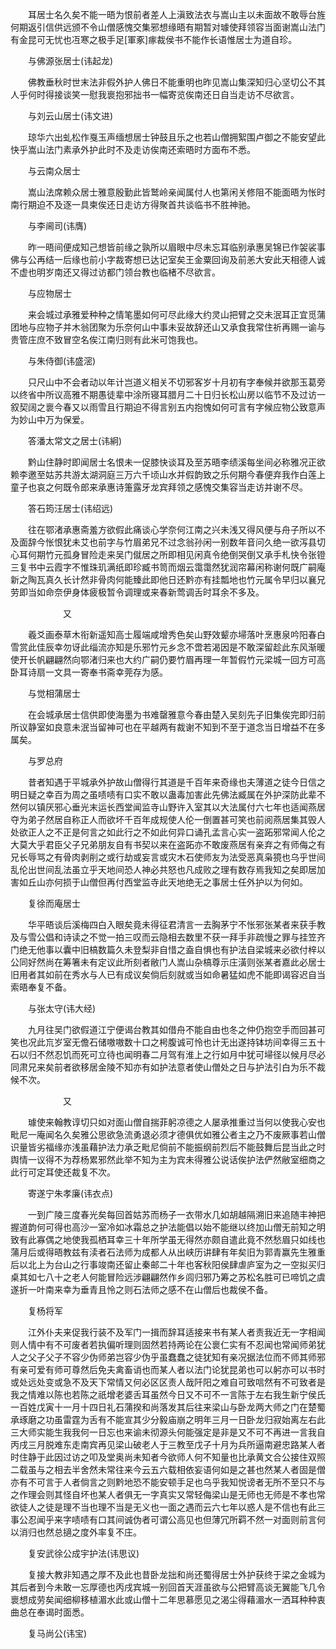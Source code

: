 <!-- { "loadSidebar": true } -->
　　耳居士名久矣不能一晤为恨前者差人上滇致法衣与嵩山主以未面故不敢辱台旌何期返引信供远颁不令山僧感愧交集邪想缘晤有期暂对璩使拜领容当面谢嵩山法门有金昆可无忧也冱寒之极手足[軍豖]瘃裁侯书不能作长语惟居士为道自珍。

　　与佛源张居士(讳起龙)

　　佛教垂秋时世末法非假外护人佛日不能重明也昨见嵩山集深知归心坚切公不其人乎何时得接谈笑一慰我褱抱邪拙书一幅寄览俟南还日自当走访不尽欲言。

　　与刘云山居士(讳文进)

　　琼华六出虬松作戛玉声缅想居士钟鼓且乐之也若山僧拥絮围卢御之不能安望此快乎嵩山法门素承外护此时不及走访俟南还索晤时方面布不悉。

　　与云南众居士

　　嵩山法席赖众居士雅意殷勤此皆鹫岭亲闻属付人也第闲关修阻不能面晤为怅时南行期迫不及逐一具柬俟还日走访方得聚首共谈临书不胜神驰。

　　与李阃司(讳膺)

　　昨一晤间便成知己想皆前缘之孰所以眉眼中尽未忘耳临别承惠吴锦已作袈裟事佛与公再结一后缘也前小字裁寄想已达记室矣王金粟回询及前恙大安此天相德人诚不虚也明岁南还又得过访都门领台教也临楮不尽欲言。

　　与应物居士

　　来会城过承雅爱种种之情笔墨如何可尽此缘大约灵山把臂之交未泯耳正宜觅蒲团地与应物子并木翁团聚为乐奈何山中事未妥故辞还山又承食我常住祈再赐一谕与贵管庄庶不致冒空名俟江南归则有此米可饱我也。

　　与朱侍御(讳盛滵)

　　只尺山中不会者动以年计岂道义相关不切邪客岁十月初有字奉候并欲那玉葛旁以终省中所议高雅不期愚徒辈中涂所寝耳腊月二十日归长松山房以临节不及过访一叙契阔之褱今春又以雨雪且行期迫不得言别五内抱愧如何可言有字候应物公致意声为妙山中万为保爱。

　　答潘太常文之居士(讳絅)

　　黔山住静时即闻居士名恨未一促膝快谈耳及至苏晤李绩溪每坐间必称雅况正欲赖李邀至姑苏共游太湖洞庭三万六千顷山水并假韵致之乐何期今春便弃我作白莲上童子也哀之何既令郎来承惠诗箑露牙龙宾拜领之感愧交集容当走访并谢不尽。

　　答石筠汪居士(讳绍远)

　　往在鄂渚承惠斋羞方欲假此痛谈心学奈何江南之兴未浅又得风便与舟子所以不及面辞今怅恨犹未艾也前字与竹眉弟兄不过念翁孙闲一别数年音问久绝一欲泻县切心耳何期竹元孤身冒险走来吴门僦居之所即相见闲真令绝倒哭倒又承手札快令张镫三复书中云霞字不惟珠玑满纸即珍臧书笥而烟云霭霭然犹润帘幕闲称谢何既广嗣庵新之陶瓦真久长计然非骨肉何能臻此即他日还黔亦有挂瓢地也竹元属令早归以襄兄劳即当如命奈伊身体疲极暂令调理或来春新莺调舌时耳余不多及。

　　　　　　又

　　羲爻画泰草木衔新遥知高士履端咸增秀色矣山野效颦亦埽落叶烹惠泉吟阳春白雪赏此佳辰幸勿讶此缁流亦知是乐邪竹元乡念不啻若渴因是不敢深留趁此东风渐暖使开长帆翩翩然向鄂渚归来也大约广嗣仍要竹眉再理一年暂假竹元梁城一回方可高卧耳诗扇一文具一寄奉书斋幸莞存为感。

　　与觉相蒲居士

　　在会城承居士信供即使海墨为书难罄雅意今春由楚入吴刻先子旧集俟完即归前所议静室如良意未泯当留神可也在平越两有裁谢不知到不至于道念当日增益不在多属矣。

　　与罗总府

　　昔者知遇于平城承外护故山僧得行其道是千百年来奇缘也夫薄道之徒今日信之明日疑之幸百为周之虽啧啧有口实不敢以蛊毒加害此先佛法臧属在外护深防此辈不然何以镇厌邪心垂光末运长西堂闻监寺山野许入室其以大法属付六七年也适闻燕居夺为弟子然居自称正人而欲坏千百年成规使人伦一倒置甚可笑也前阅燕居集其毁人处欲正人之不正是何言之如此行之不如此何异口诵孔孟言心实一盗跖邪常闻人伦之大莫大乎君臣父子兄弟朋友自有书契以来在盗跖亦不敢废燕居有亲弃之有师侮之有兄长辱骂之有骨肉剥削之或行劫或妄言或灾木石使师友为法受恶真枭獍也乌乎世间乱伦出世间乱法虽立乎天地间恐人神必共怒也凡成败之理有数存焉我知之矣即居加害如丘山亦何损于山僧但再付西堂监寺此天地绝无之事居士任外护以为何如。

　　复徐而庵居士

　　华平晤谈后溪梅四白入眼矣竟未得征君清言一去胸茅宁不怅邪张某者来获手教及与雪公倡和诗读之不觉一拍三叹而云隐相去数里不获一拜手非疏慢之罪与挂笠齐门绝无他事以囊中旧槁数篇久未登梨非自惜之盍自惧也有护法自梁城来必欲付梓以公同好然尚在筹箸未有定议此所刻者敝门人嵩山杂槁尊示庄潢则张某者嘉此必居士旧用者其如前在秀水与人已有成议矣倘后刻就或当如命暑猛如虎不能即谒容迟自当索晤奉复不备。

　　与张太守(讳大经)

　　九月往吴门欲假道江宁便谒台教其如借舟不能自由也冬之仲仍抱空手而回甚可笑也况此巟岁室无儋石储嗷嗷数十口之枵腹诚可怜也计无出遂持钵坊间幸得三五十石以归不然忍饥而死可立待也闻明春二月驾有淮上之行如月中犹可埽径以候月尽必同肃兄来矣前者欲移居金陵不知亦有如护法意者使山僧处之日与护法引白为乐不裁候不次。

　　　　　　又

　　璩使来翰教谆切只如对面山僧自揣菲躬凉德之人屡承推重过当何以使我心安也毗尼一庵闻名久矣雅公思欲急流勇退必须才德俱优如雅公者主之乃不废厥事若山僧识量皆劣福缘亦浅虽藉护法力承乏毗尼倘前不能振纲前烈后不能鼓舞后昆当此之时舆情一议得不为荐杨累邪然此举不知为主为宾未得雅公说话俟护法俨然敝室细商之此行可定耳使还裁复不次。

　　寄遂宁朱孝廉(讳衣点)

　　一到广陵三度春光矣每回首姑苏而杨子一衣带水几如胡越隔溯旧来追随丰神把握道韵何可得也高沙一室冷如冰霜总之护法能倡以始不能继以终加山僧无前知之明致有此寡偶之地使我孤栖耳幸三十年所学虽无得然亦颇自遣此竟不然愁眉只如线也蒲月后或得晤教兹有渎者石法师为成都人从出峡历讲肆有年矣旧为郭青赢先生雅重后以北上为台山之行事竣南还留止秦邮二十年也客秋阳侯肆虐庐室为之一空拟买归桌其如七八十之老人何能冒险远涉翩翩然作乡闾归邪乃筹之苏松名胜可已啼饥之虞遂折一叶南来幸为垂青且怜之则石法师之感不在山僧后也裁侯不备。

　　复杨将军

　　江外仆夫来促我行装不及军门一揖而辞耳适接来书有某人者责我近无一字相闻则人情中有不可废者若执偏听理则固然若持两论在公褱仁实有不忍闻也常闻师弟犹人之父子父子不容少伪师弟岂容少伪乎虽蠢蠢之徒犹知有亲况据法位而不师其师邪有亲可爱有师可尊然后免夫禽畜诮也而某人者以法门论犹昆弟也可以躬亦可以书时或处远处变或急不及天下常情又何必区区责人哉阡阳之难自可致唁然有不可致者是我之情难以陈也若陈之祇增老婆舌耳虽然今日又不可不一言陈于左右我生新宁侯氏一百姓戊寅十一月十四日礼石蒲揆和尚落发其后往来梁山与卧龙两大师之门在楚蜀承琢磨之功虽雷霆为舌有不能宣其少分毅庙崩之明年三月一日卧龙归寂始离左右此三大师实能生我我何一日忘也来谕未彻源头何能强定是非是又不可不再进一言我自丙戌三月脱难东走南宾再见梁山破老人于三教至戊子十月为兵所逼南避忠路某人者时住静于此因过访之叩及堂奥尚未知者今欲师人何不知量也比承黄文合公接住双照二载虽与之相去半舍然未常往来今云五六载相依妄语何如是之甚也然某人者固是僧亦有不可言于人者倘言之则黔地恐不能安顿手足也乌乎我知悦谤者无所不至只不与之作理会则其怪自坏也某人者俱无一字真实又常轻侮梁山是无师也无师是不孝也常欲徒人之徒是理不当也理不当是无义也一面之遇而云六七年以惑人是不信也有此三事公忍闻乎来字啧啧有口其间诚伪者可谓公高见也但薄冗所羁不然一对面则前言何以消归也然总擿之度外率复不庄。

　　复安武徐公成宇护法(讳思议)

　　复接大教非知遇之厚不及此也昔卧龙拙和尚还蜀得居士外护获终于梁之金城为其后者到今未敢一忘厚德也丙戌宾城一别回首天涯虽欲与公把臂高谈无翼能飞几令褱想成劳矣闻细柳移植湄水此或山僧十二年思慕愿见之渴尘得藉湄水一洒耳种种衷曲总在奉谒时面悉。

　　复马尚公(讳宝)

